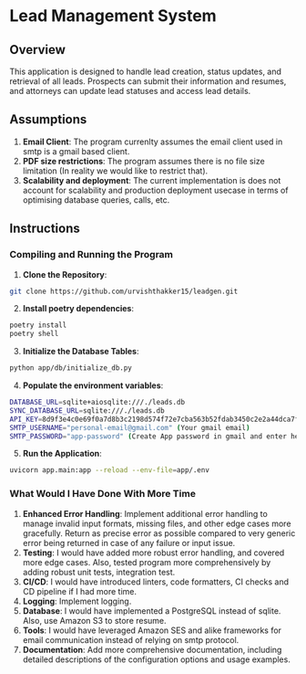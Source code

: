 # Lead Management System

## Overview

This application is designed to handle lead creation, status updates, and retrieval of all leads. Prospects can submit their information and resumes, and attorneys can update lead statuses and access lead details.

## Assumptions

1. **Email Client**: The program currenlty assumes the email client used in smtp is a gmail based client.
2. **PDF size restrictions**: The program assumes there is no file size limitation (In reality we would like to restrict that).
3. **Scalability and deployment**: The current implementation is does not account for scalability and production deployment usecase in terms of optimising database queries, calls, etc.

## Instructions

### Compiling and Running the Program

1. **Clone the Repository**:
```bash
git clone https://github.com/urvishthakker15/leadgen.git
```

2. **Install poetry dependencies**:
```bash
poetry install
poetry shell
```

3. **Initialize the Database Tables**:
```bash
python app/db/initialize_db.py 
```

4. **Populate the environment variables**:
```bash
DATABASE_URL=sqlite+aiosqlite:///./leads.db
SYNC_DATABASE_URL=sqlite:///./leads.db
API_KEY=8d9f3e4c0e69f0a7d8b3c2198d574f72e7cba563b52fdab3450c2e2a44dca7ff
SMTP_USERNAME="personal-email@gmail.com" (Your gmail email)
SMTP_PASSWORD="app-password" (Create App password in gmail and enter here)
```

5. **Run the Application**:
```bash
uvicorn app.main:app --reload --env-file=app/.env 
```

### What Would I Have Done With More Time

1. **Enhanced Error Handling**: Implement additional error handling to manage invalid input formats, missing files, and other edge cases more gracefully. Return as precise error as possible compared to very generic error being returned in case of any failure or input issue. 
2. **Testing**: I would have added more robust error handling, and covered more edge cases. Also, tested program more comprehensively by adding robust unit tests, integration test.
3. **CI/CD**: I would have introduced linters, code formatters, CI checks and CD pipeline if I had more time. 
4. **Logging**: Implement logging.
5. **Database**: I would have implemented a PostgreSQL instead of sqlite. Also, use Amazon S3 to store resume. 
6. **Tools**: I would have leveraged Amazon SES and alike frameworks for email communication instead of relying on smtp protocol.  
7. **Documentation**: Add more comprehensive documentation, including detailed descriptions of the configuration options and usage examples.


